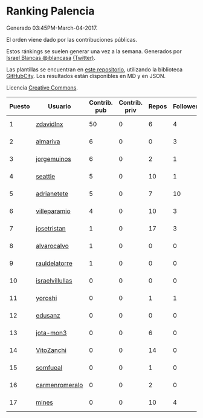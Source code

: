 # Ranking Palencia

Generado 03:45PM-March-04-2017.

El orden viene dado por las contribuciones públicas.

Estos ránkings se suelen generar una vez a la semana. Generados por [Israel Blancas @iblancasa](https://github.com/iblancasa/) [(Twitter)](https://twitter.com/iblancasa).

Las plantillas se encuentran en [este repositorio](https://github.com/iblancasa/GH-Spanish-Ranking), utilizando la biblioteca [GitHubCity](https://github.com/iblancasa/GitHubCity). Los resultados están disponibles en MD y en JSON.

Licencia [Creative Commons](https://creativecommons.org/licenses/by/4.0/).

| Puesto   |  Usuario  | Contrib. pub | Contrib. priv |Repos| Followers | Desde |  Avatar  |
|----------|-----------|--------------|---------------|-----|-----------|-------|----------|
|1|[zdavidlnx](https://github.com/zdavidlnx)|50|0|6|4|2011-07-28|![zdavidlnx](https://avatars3.githubusercontent.com/u/944150)|
|2|[almariva](https://github.com/almariva)|6|0|0|3|2014-07-18|![almariva](https://avatars3.githubusercontent.com/u/8200634)|
|3|[jorgemuinos](https://github.com/jorgemuinos)|6|0|2|1|2017-02-18|![jorgemuinos](https://avatars2.githubusercontent.com/u/25862767)|
|4|[seattle](https://github.com/seattle)|5|0|10|1|2011-02-14|![seattle](https://avatars0.githubusercontent.com/u/617700)|
|5|[adrianetete](https://github.com/adrianetete)|5|0|7|10|2014-03-13|![adrianetete](https://avatars3.githubusercontent.com/u/6943237)|
|6|[villeparamio](https://github.com/villeparamio)|4|0|10|3|2015-12-01|![villeparamio](https://avatars3.githubusercontent.com/u/16100827)|
|7|[josetristan](https://github.com/josetristan)|1|0|17|3|2011-07-15|![josetristan](https://avatars0.githubusercontent.com/u/916947)|
|8|[alvarocalvo](https://github.com/alvarocalvo)|1|0|0|0|2016-06-29|![alvarocalvo](https://avatars0.githubusercontent.com/u/20201099)|
|9|[rauldelatorre](https://github.com/rauldelatorre)|1|0|0|0|2016-03-28|![rauldelatorre](https://avatars1.githubusercontent.com/u/18125307)|
|10|[israelvillullas](https://github.com/israelvillullas)|0|0|0|0|2015-12-01|![israelvillullas](https://avatars1.githubusercontent.com/u/16101160)|
|11|[yoroshi](https://github.com/yoroshi)|0|0|1|1|2014-06-10|![yoroshi](https://avatars3.githubusercontent.com/u/7853347)|
|12|[edusanz](https://github.com/edusanz)|0|0|0|0|2011-04-28|![edusanz](https://avatars1.githubusercontent.com/u/757172)|
|13|[jota-mon3](https://github.com/jota-mon3)|0|0|6|0|2015-02-09|![jota-mon3](https://avatars1.githubusercontent.com/u/10927068)|
|14|[VitoZanchi](https://github.com/VitoZanchi)|0|0|14|0|2015-05-23|![VitoZanchi](https://avatars3.githubusercontent.com/u/12576130)|
|15|[somfueal](https://github.com/somfueal)|0|0|1|0|2013-07-02|![somfueal](https://avatars1.githubusercontent.com/u/4920162)|
|16|[carmenromeralo](https://github.com/carmenromeralo)|0|0|2|0|2015-05-04|![carmenromeralo](https://avatars2.githubusercontent.com/u/12236018)|
|17|[mines](https://github.com/mines)|0|0|10|4|2011-03-07|![mines](https://avatars3.githubusercontent.com/u/655278)|
